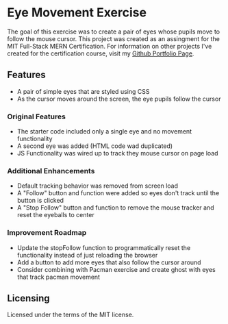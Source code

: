 # Eye Movement Exercise
The goal of this exercise was to create a pair of eyes whose pupils move to follow the mouse cursor. This project was created as an assingment for the MIT Full-Stack MERN Certification. For information on other projects I've created for the certification course, visit my [Github Portfolio Page](https://jasonrahm00.github.io/).
## Features
- A pair of simple eyes that are styled using CSS
- As the cursor moves around the screen, the eye pupils follow the cursor
### Original Features
- The starter code included only a single eye and no movement functionality
- A second eye was added (HTML code wad duplicated)
- JS Functionality was wired up to track they mouse cursor on page load 
### Additional Enhancements
- Default tracking behavior was removed from screen load
- A "Follow" button and function were added so eyes don't track until the button is clicked
- A "Stop Follow" button and function to remove the mouse tracker and reset the eyeballs to center
### Improvement Roadmap
- Update the stopFollow function to programmatically reset the functionality instead of just reloading the browser
- Add a button to add more eyes that also follow the cursor around
- Consider combining with Pacman exercise and create ghost with eyes that track pacman movement
## Licensing
Licensed under the terms of the MIT license.

